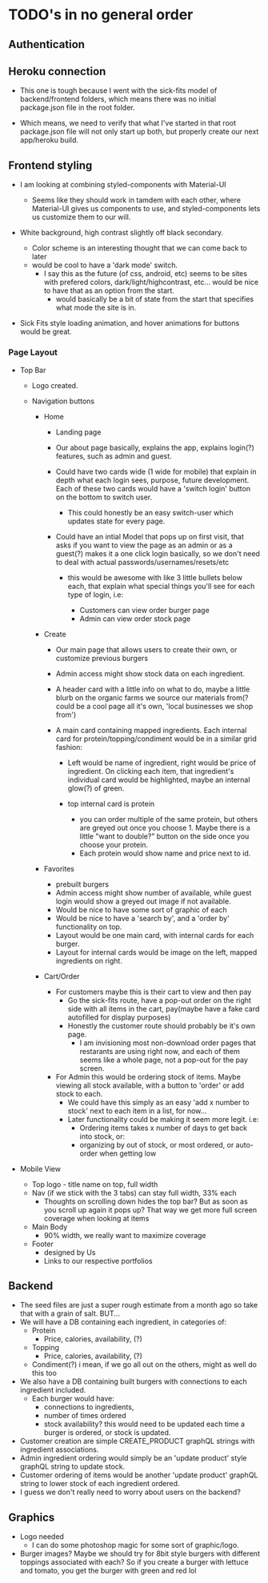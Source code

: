 # TODO's in no general order

## Authentication

## Heroku connection

- This one is tough because I went with the sick-fits model of backend/frontend folders, which means there was no initial package.json file in the root folder.

- Which means, we need to verify that what I've started in that root package.json file will not only start up both, but properly create our next app/heroku build.

## Frontend styling

- I am looking at combining styled-components with Material-UI

  - Seems like they should work in tamdem with each other, where Material-UI gives us components to use, and styled-components lets us customize them to our will.

- White background, high contrast slightly off black secondary.
  - Color scheme is an interesting thought that we can come back to later
  - would be cool to have a 'dark mode' switch.
    - I say this as the future (of css, android, etc) seems to be sites with prefered colors, dark/light/highcontrast, etc... would be nice to have that as an option from the start.
      - would basically be a bit of state from the start that specifies what mode the site is in.
- Sick Fits style loading animation, and hover animations for buttons would be great.

### Page Layout

- Top Bar

  - Logo created.
  - Navigation buttons

    - Home

      - Landing page
      - Our about page basically, explains the app, explains login(?) features, such as admin and guest.
      - Could have two cards wide (1 wide for mobile) that explain in depth what each login sees, purpose, future development. Each of these two cards would have a 'switch login' button on the bottom to switch user.

        - This could honestly be an easy switch-user which updates state for every page.

      - Could have an intial Model that pops up on first visit, that asks if you want to view the page as an admin or as a guest(?) makes it a one click login basically, so we don't need to deal with actual passwords/usernames/resets/etc

        - this would be awesome with like 3 little bullets below each, that explain what special things you'll see for each type of login, i.e:

          - Customers can view order burger page
          - Admin can view order stock page

    - Create

      - Our main page that allows users to create their own, or customize previous burgers
      - Admin access might show stock data on each ingredient.
      - A header card with a little info on what to do, maybe a little blurb on the organic farms we source our materials from(? could be a cool page all it's own, 'local businesses we shop from')
      - A main card containing mapped ingredients. Each internal card for protein/topping/condiment would be in a similar grid fashion:

        - Left would be name of ingredient, right would be price of ingredient. On clicking each item, that ingredient's individual card would be highlighted, maybe an internal glow(?) of green.

        - top internal card is protein
          - you can order multiple of the same protein, but others are greyed out once you choose 1. Maybe there is a little "want to double?" button on the side once you choose your protein.
          - Each protein would show name and price next to id.

    - Favorites
      - prebuilt burgers
      - Admin access might show number of available, while guest login would show a greyed out image if not available.
      - Would be nice to have some sort of graphic of each
      - Would be nice to have a 'search by', and a 'order by' functionality on top.
      - Layout would be one main card, with internal cards for each burger.
      - Layout for internal cards would be image on the left, mapped ingredients on right.
    - Cart/Order
      - For customers maybe this is their cart to view and then pay
        - Go the sick-fits route, have a pop-out order on the right side with all items in the cart, pay(maybe have a fake card autofilled for display purposes)
        - Honestly the customer route should probably be it's own page.
          - I am invisioning most non-download order pages that restarants are using right now, and each of them seems like a whole page, not a pop-out for the pay screen.
      - For Admin this would be ordering stock of items. Maybe viewing all stock available, with a button to 'order' or add stock to each.
        - We could have this simply as an easy 'add x number to stock' next to each item in a list, for now...
        - Later functionality could be making it seem more legit. i.e:
          - Ordering items takes x number of days to get back into stock, or:
          - organizing by out of stock, or most ordered, or auto-order when getting low

- Mobile View
  - Top logo - title name on top, full width
  - Nav (if we stick with the 3 tabs) can stay full width, 33% each
    - Thoughts on scrolling down hides the top bar? But as soon as you scroll up again it pops up? That way we get more full screen coverage when looking at items
  - Main Body
    - 90% width, we really want to maximize coverage
  - Footer
    - designed by Us
    - Links to our respective portfolios

## Backend

- The seed files are just a super rough estimate from a month ago so take that with a grain of salt. BUT...
- We will have a DB containing each ingredient, in categories of:
  - Protein
    - Price, calories, availability, (?)
  - Topping
    - Price, calories, availability, (?)
  - Condiment(?) i mean, if we go all out on the others, might as well do this too
- We also have a DB containing built burgers with connections to each ingredient included.
  - Each burger would have:
    - connections to ingredients,
    - number of times ordered
    - stock availability? this would need to be updated each time a burger is ordered, or stock is updated.
- Customer creation are simple CREATE_PRODUCT graphQL strings with ingredient associations.
- Admin ingredient ordering would simply be an 'update product' style graphQL string to update stock.
- Customer ordering of items would be another 'update product' graphQL string to lower stock of each ingredient ordered.
- I guess we don't really need to worry about users on the backend?

## Graphics

- Logo needed
  - I can do some photoshop magic for some sort of graphic/logo.
- Burger images? Maybe we should try for 8bit style burgers with different toppings associated with each? So if you create a burger with lettuce and tomato, you get the burger with green and red lol
